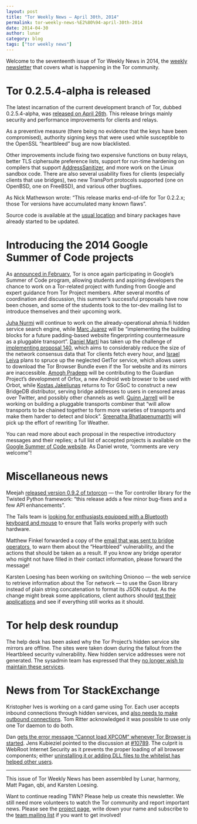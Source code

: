```yaml
---
layout: post
title: "Tor Weekly News — April 30th, 2014"
permalink: tor-weekly-news-%E2%80%94-april-30th-2014
date: 2014-04-30
author: lunar
category: blog
tags: ["tor weekly news"]
---
```


Welcome to the seventeenth issue of Tor Weekly News in 2014, the [weekly newsletter](https://lists.torproject.org/cgi-bin/mailman/listinfo/tor-news) that covers what is happening in the Tor community.

# Tor 0.2.5.4-alpha is released

The latest incarnation of the current development branch of Tor, dubbed 0.2.5.4-alpha, was [released on April 26th](https://lists.torproject.org/pipermail/tor-talk/2014-April/032817.html). This release brings mainly security and performance improvements for clients and relays.

As a preventive measure (there being no evidence that the keys have been compromised), authority signing keys that were used while susceptible to the OpenSSL “heartbleed” bug are now blacklisted.

Other improvements include fixing two expensive functions on busy relays, better TLS ciphersuite preference lists, support for run-time hardening on compilers that support [AddressSanitizer](https://code.google.com/p/address-sanitizer/), and more work on the Linux sandbox code. There are also several usability fixes for clients (especially clients that use bridges), two new TransPort protocols supported (one on OpenBSD, one on FreeBSD), and various other bugfixes.

As Nick Mathewson wrote: “This release marks end-of-life for Tor 0.2.2.x; those Tor versions have accumulated many known flaws”.

Source code is available at the [usual location](https://www.torproject.org/dist/) and binary packages have already started to be updated.

# Introducing the 2014 Google Summer of Code projects

As [announced in February](https://blog.torproject.org/blog/tor-google-summer-code-2014), Tor is once again participating in Google’s Summer of Code program, allowing students and aspiring developers the chance to work on a Tor-related project with funding from Google and expert guidance from Tor Project members. After several months of coordination and discussion, this summer’s successful proposals have now been chosen, and some of the students took to the tor-dev mailing list to introduce themselves and their upcoming work.

[Juha Nurmi](https://lists.torproject.org/pipermail/tor-dev/2014-April/006739.html) will continue to work on the already-operational ahmia.fi hidden service search engine, while [Marc Juarez](https://lists.torproject.org/pipermail/tor-dev/2014-April/006741.html) will be “implementing the building blocks for a future padding-based website fingerprinting countermeasure as a pluggable transport”. [Daniel Martí](https://lists.torproject.org/pipermail/tor-dev/2014-April/006744.html) has taken up the challenge of [implementing proposal 140](https://gitweb.torproject.org/torspec.git/blob_plain/refs/heads/master:/proposals/140-consensus-diffs.txt), which aims to considerably reduce the size of the network consensus data that Tor clients fetch every hour, and [Israel Leiva](https://lists.torproject.org/pipermail/tor-dev/2014-April/006745.html) plans to spruce up the neglected GetTor service, which allows users to download the Tor Browser Bundle even if the Tor website and its mirrors are inaccessible. [Amogh Pradeep](https://lists.torproject.org/pipermail/tor-dev/2014-April/006748.html) will be contributing to the Guardian Project’s development of Orfox, a new Android web browser to be used with Orbot, while [Kostas Jakeliunas](https://lists.torproject.org/pipermail/tor-dev/2014-April/006749.html) returns to Tor GSoC to construct a new BridgeDB distributor, serving bridge addresses to users in censored areas over Twitter, and possibly other channels as well. [Quinn Jarrell](https://lists.torproject.org/pipermail/tor-dev/2014-April/006777.html) will be working on building a pluggable transports combiner that “will allow transports to be chained together to form more varieties of transports and make them harder to detect and block”. [Sreenatha Bhatlapenumarthi](https://lists.torproject.org/pipermail/tor-dev/2014-April/006752.html) will pick up the effort of rewriting Tor Weather.

You can read more about each proposal in the respective introductory messages and their replies; a full list of accepted projects is available on the [Google Summer of Code website](https://www.google-melange.com/gsoc/org2/google/gsoc2014/tor). As Daniel wrote, “comments are very welcome”!

# Miscellaneous news

Meejah [released version 0.9.2 of txtorcon](https://lists.torproject.org/pipermail/tor-dev/2014-April/006766.html) — the Tor controller library for the Twisted Python framework: “this release adds a few minor bug-fixes and a few API enhancements”.

The Tails team is [looking for enthusiasts equipped with a Bluetooth keyboard and mouse](https://mailman.boum.org/pipermail/tails-testers/2014-April/000010.html) to ensure that Tails works properly with such hardware.

Matthew Finkel forwarded a copy of the [email that was sent to bridge operators ](https://lists.torproject.org/pipermail/tor-relays/2014-April/004428.html) to warn them about the “Heartbleed” vulnerability, and the actions that should be taken as a result. If you know any bridge operator who might not have filled in their contact information, please forward the message!

Karsten Loesing has been working on switching Onionoo — the web service to retrieve information about the Tor network — to use the Gson library instead of plain string concatenation to format its JSON output. As the change might break some applications, client authors should [test their applications](https://lists.torproject.org/pipermail/tor-dev/2014-April/006772.html) and see if everything still works as it should.

# Tor help desk roundup

The help desk has been asked why the Tor Project’s hidden service site mirrors are offline. The sites were taken down during the fallout from the Heartbleed security vulnerability. New hidden service addresses were not generated. The sysadmin team has expressed that they [no longer wish to maintain these services](https://bugs.torproject.org/11567).

# News from Tor StackExchange

Kristopher Ives is working on a card game using Tor. Each user accepts inbound connections through hidden services, and [also needs to make outbound connections](https://tor.stackexchange.com/q/1592/88). Tom Ritter acknowledged it was possible to use only one Tor daemon to do both.

Dan [gets the error message “Cannot load XPCOM” whenever Tor Browser is started](https://tor.stackexchange.com/q/2012/88). Jens Kubieziel pointed to the discussion at [#10789](https://bugs.torproject.org/10789). The culprit is WebRoot Internet Security as it prevents the proper loading of all browser components; either [uninstalling it or adding DLL files to the whitelist has helped other users](https://blog.torproject.org/blog/tor-browser-352-released#comment-47052).

* * *

This issue of Tor Weekly News has been assembled by Lunar, harmony, Matt Pagan, qbi, and Karsten Loesing.

Want to continue reading TWN? Please help us create this newsletter. We still need more volunteers to watch the Tor community and report important news. Please see the [project page](https://trac.torproject.org/projects/tor/wiki/TorWeeklyNews), write down your name and subscribe to the [team mailing list](https://lists.torproject.org/cgi-bin/mailman/listinfo/news-team) if you want to get involved!

